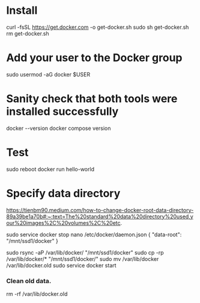 # Install
curl -fsSL https://get.docker.com -o get-docker.sh
sudo sh get-docker.sh
rm get-docker.sh

# Add your user to the Docker group
sudo usermod -aG docker $USER

# Sanity check that both tools were installed successfully
docker --version
docker compose version

# Test
sudo reboot
docker run hello-world

# Specify data directory
https://tienbm90.medium.com/how-to-change-docker-root-data-directory-89a39be1a70b#:~:text=The%20standard%20data%20directory%20used,your%20images%2C%20volumes%2C%20etc.

sudo service docker stop
nano /etc/docker/daemon.json
{ 
   "data-root": "/mnt/ssd1/docker"
}

sudo rsync -aP /var/lib/docker/ "/mnt/ssd1/docker"
sudo cp -rp /var/lib/docker/* "/mnt/ssd1/docker/"
sudo mv /var/lib/docker /var/lib/docker.old
sudo service docker start

### Clean old data.
rm -rf /var/lib/docker.old